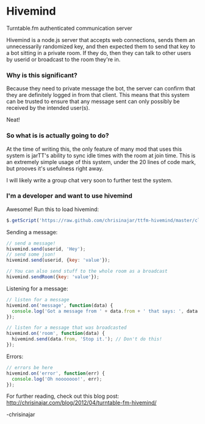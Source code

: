 # Hivemind
Turntable.fm authenticated communication server

Hivemind is a node.js server that accepts web connections, sends them an unnecessarily randomized key, and then expected them to send that key to a bot sitting in a private room. If they do, then they can talk to other users by userid or broadcast to the room they're in.

### Why is this significant?

Because they need to private message the bot, the server can confirm that they are definitely logged in from that client. This means that this system can be trusted to ensure that any message sent can only possibly be received by the intended user(s).

Neat!

### So what is is actually going to do?
At the time of writing this, the only feature of many mod that uses this system is jarTT's ability to sync idle times with the room at join time. This is an extremely simple usage of this system, under the 20 lines of code mark, but prooves it's usefulness right away.

I will likely write a group chat very soon to further test the system.

### I'm a developer and want to use hivemind
Awesome! Run this to load hivemind:
```javascript
$.getScript('https://raw.github.com/chrisinajar/ttfm-hivemind/master/client.js');
```

Sending a message:
```javascript
// send a message!
hivemind.send(userid, 'Hey');
// send some json!
hivemind.send(userid, {key: 'value'});

// You can also send stuff to the whole room as a broadcast
hivemind.sendRoom({key: 'value'});
```

Listening for a message:
```javascript
// listen for a message
hivemind.on('message', function(data) {
  console.log('Got a message from ' + data.from + ' that says: ', data.msg);
});

// listen for a message that was broadcasted
hivemind.on('room', function(data) {
  hivemind.send(data.from, 'Stop it.'); // Don't do this!
});
```

Errors:
```javascript
// errors be here
hivemind.on('error', function(err) {
  console.log('Oh nooooooo!', err);
});

```

For further reading, check out this blog post: http://chrisinajar.com/blog/2012/04/turntable-fm-hivemind/

-chrisinajar
